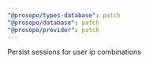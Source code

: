 ```yaml
---
"@prosopo/types-database": patch
"@prosopo/database": patch
"@prosopo/provider": patch
---
```


Persist sessions for user ip combinations
  